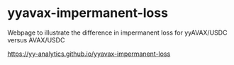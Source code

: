 # yyavax-impermanent-loss
Webpage to illustrate the difference in impermanent loss for yyAVAX/USDC versus AVAX/USDC

https://yy-analytics.github.io/yyavax-impermanent-loss
